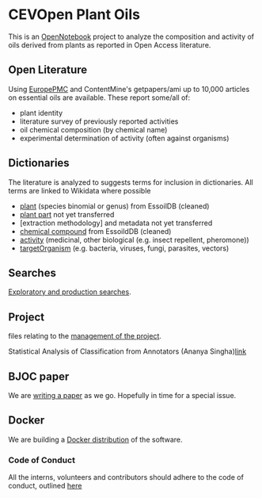 CEVOpen Plant Oils
==================

This is an [OpenNotebook](OPENNOTEBOOK_Science.md) project to analyze the composition and activity of oils derived from plants as reported in
Open Access literature. 

Open Literature
---------------
Using [EuropePMC](http://europepmc.org) and ContentMine's getpapers/ami up to 10,000 articles on essential oils are available.
These  report some/all of:

* plant identity
* literature survey of previously reported activities 
* oil chemical composition (by chemical name)
* experimental determination of activity (often against organisms)

Dictionaries
------------
The literature is analyzed to suggests terms for inclusion in dictionaries. All terms are linked to Wikidata where possible

* [plant](dictionary/plant) (species binomial or genus) from EssoilDB (cleaned)
* [plant part](dictionary/plantpart) not yet transferred
* [extraction methodology] and metadata not yet transferred 
* [chemical compound](dictionary/compound) from EssoildDB (cleaned)
* [activity](dictionary/activity) (medicinal, other biological (e.g. insect repellent, pheromone))
* [targetOrganism](dictionary/targetOrganism) (e.g. bacteria, viruses, fungi, parasites, vectors)

Searches
--------

[Exploratory and production searches](searches/).


Project
-------

files relating to the [management of the project](project/).

Statistical Analysis of Classification from Annotators (Ananya Singha)[link](https://github.com/petermr/CEVOpen/tree/master/statistical_ananlysis_2022)

BJOC paper
----------

We are [writing a paper](BJOC/) as we go. Hopefully in time for a special issue.

Docker
------

We are building a [Docker distribution](docker/) of the software.

### Code of Conduct
All the interns, volunteers and contributors should adhere to the code of conduct, outlined [here](https://www.contributor-covenant.org/version/2/0/code_of_conduct/)




